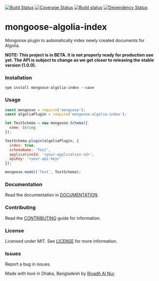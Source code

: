 [![Build Status](https://travis-ci.org/riyadhalnur/mongoose-algolia-index.svg?branch=master)](https://travis-ci.org/riyadhalnur/mongoose-algolia-index) [![Coverage Status](https://coveralls.io/repos/github/riyadhalnur/mongoose-algolia-index/badge.svg?branch=master)](https://coveralls.io/github/riyadhalnur/mongoose-algolia-index?branch=master)
[![Build status](https://ci.appveyor.com/api/projects/status/7xge8bgxxgvuxc62/branch/master?svg=true)](https://ci.appveyor.com/project/riyadhalnur/mongoose-algolia-index/branch/master) [![Dependency Status](https://dependencyci.com/github/riyadhalnur/mongoose-algolia-index/badge)](https://dependencyci.com/github/riyadhalnur/mongoose-algolia-index)  

mongoose-algolia-index
======================

Mongoose plugin to automatically index newly created documents for Algolia.  

**NOTE: This project is in BETA. It is not properly ready for production use yet. The API is subject to change as we get closer to releasing the stable version (1.0.0).**

### Installation  
`npm install mongoose-algolia-index --save`  

### Usage  
```js
const mongoose = require('mongoose');
const algoliaPlugin = require('mongoose-algolia-index');

let TestSchema = new mongoose.Schema({
  name: String
});

TestSchema.plugin(algoliaPlugin, {
  index: true,
  schemaName: 'Test',
  applicationId: '<your-application-id>',
  apiKey: '<your-api-key>'
});

mongoose.model('Test', TestSchema);
```

### Documentation
Read the documentation in [DOCUMENTATION](DOCUMENTATION.md).  

### Contributing
Read the [CONTRIBUTING](CONTRIBUTING.md) guide for information.  

### License  
Licensed under MIT. See [LICENSE](LICENSE) for more information.  

### Issues  
Report a bug in issues.   

Made with love in Dhaka, Bangladesh by [Riyadh Al Nur](https://verticalaxisbd.com)
